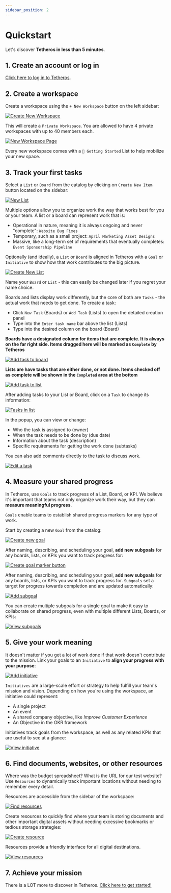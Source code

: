```yaml
---
sidebar_position: 2
---
```


# Quickstart

Let's discover **Tetheros in less than 5 minutes**.

## 1. Create an account or log in 
  
[Click here to log in to Tetheros](https://tetheros.com/login).  
  
## 2. Create a workspace 
  
Create a workspace using the `+ New Workspace` button on the left sidebar:  
  
[![Create New Workspace](./assets/v0120-create-new-workspace-1.png)](./assets/v0120-create-new-workspace-1.png)  
  
This will create a `Private Workspace`.  You are allowed to have 4 private workspaces with up to 40 members each.  
  
[![New Workspace Page](./assets/v0120-create-new-workspace-2.png)](./assets/v0120-create-new-workspace-2.png)  
  
Every new workspace comes with a `🐤 Getting Started` List to help mobilize your new space.
  
## 3. Track your first tasks
  
Select a `List` or `Board` from the catalog by clicking on `Create New Item` button located on the sidebar:
  
[![New List](./assets/v0120-create-new-item.png)](./assets/v0120-create-new-item.png)  
  
Multiple options allow you to organize work the way that works best for you or your team.  A list or a board can represent work that is:  
- Operational in nature, meaning it is always ongoing and never "complete": `Website Bug Fixes`  
- Temporary, such as a small project: `April Marketing Asset Designs`  
- Massive, like a long-term set of requirements that eventually completes: `Event Sponsorship Pipeline`  
  
Optionally (and ideally), a `List` or `Board` is aligned in Tetheros with a `Goal` or `Initiative` to show how that work contributes to the big picture.  
  
[![Create New List](./assets/v0120-create-new-item-2.png)](./assets/v0120-create-new-item-2.png)  
  
Name your `Board` or `List` - this can easily be changed later if you regret your name choice.  
  
Boards and lists display work differently, but the core of both are `Tasks` - the actual work that needs to get done.  To create a task:  
- Click `New Task` (Boards) or `Add Task` (Lists) to open the detailed creation panel  
- Type into the `Enter task name` bar above the list (Lists)  
- Type into the desired column on the board (Board)  
  
**Boards have a designated column for items that are complete.  It is always on the far right side.  Items dragged here will be marked as `Complete` by Tetheros**  
  
  
[![Add task to board](./assets/v0120-add-task-to-board.png)](./assets/v0120-add-task-to-board.png)  
  
**Lists are have tasks that are either done, or not done.  Items checked off as complete will be shown in the `Completed` area at the bottom**  
  
[![Add task to list](./assets/v0120-add-task-to-list.png)](./assets/v0120-add-task-to-list.png)  
  
After adding tasks to your List or Board, click on a `Task` to change its information:  
  
[![Tasks in list](./assets/v0120-task-in-list.png)](./assets/v0120-task-in-list.png)  
  
In the popup, you can view or change:  
- Who the task is assigned to (owner)   
- When the task needs to be done by (due date)  
- Information about the task (description)  
- Specific requirements for getting the work done (subtasks)  
  
You can also add comments directly to the task to discuss work.  
  
[![Edit a task](./assets/v0120-edit-task.png)](./assets/v0120-edit-task.png)  
  
## 4. Measure your shared progress 
In Tetheros, use `Goals` to track progress of a List, Board, or KPI.  We believe it's important that teams not only organize work their way, but they can **measure meaningful progress**.  
  
`Goals` enable teams to establish shared progress markers for any type of work.  
  
Start by creating a new `Goal` from the catalog:
  
[![Create new goal](./assets/v0120-create-new-goal-1.png)](./assets/v0120-create-new-goal-1.png)  
  
After naming, describing, and scheduling your goal, **add new subgoals** for any boards, lists, or KPIs you want to track progress for:  
  
[![Create goal marker button](./assets/v0120-goals-1.png)](./assets/v0120-goals-1.png)  
  
After naming, describing, and scheduling your goal, **add new subgoals** for any boards, lists, or KPIs you want to track progress for.  `Subgoals` set a target for progress towards completion and are updated automatically:  
    
[![Add subgoal](./assets/v0120-goals-2.png)](./assets/v0120-goals-2.png)  
  
You can create multiple subgoals for a single goal to make it easy to collaborate on shared progress, even with multiple different Lists, Boards, or KPIs:  
    
[![View subgoals](./assets/v0120-goals-3.png)](./assets/v0120-goals-3.png) 
  
## 5. Give your work meaning  
  
It doesn't matter if you get a lot of work done if that work doesn't contribute to the mission.  Link your goals to an `Initiative` to **align your progress with your purpose**:  
    
[![Add initiative](./assets/v0120-initiatives-1.png)](./assets/v0120-initiatives-1.png)  
  
`Initiatives` are a large-scale effort or strategy to help fulfill your team's mission and vision.  Depending on how you're using the workspace, an initiative could represent:  
- A single project  
- An event  
- A shared company objective, like *Improve Customer Experience*  
- An Objective in the OKR framework  
  
Initiatives track goals from the workspace, as well as any related KPIs that are useful to see at a glance:  
    
[![View initiative](./assets/v0120-initiatives-2.png)](./assets/v0120-initiatives-2.png)

## 6. Find documents, websites, or other resources  
  
Where was the budget spreadsheet?  What is the URL for our test website?  Use `Resources` to dynamically track important locations without needing to remember every detail.  
  
Resources are accessible from the sidebar of the workspace:  
    
[![Find resources](./assets/v0120-resources-1.png)](./assets/v0120-resources-1.png)  
  
Create resources to quickly find where your team is storing documents and other important digital assets without needing excessive bookmarks or tedious storage strategies:  
      
[![Create resource](./assets/v0120-resources-2.png)](./assets/v0120-resources-2.png)
  
Resources provide a friendly interface for all digital destinations.  
      
[![View resources](./assets/v0120-resources-3.png)](./assets/v0120-resources-3.png)

## 7. Achieve your mission  

There is a LOT more to discover in Tetheros.  [Click here to get started!](https://tetheros.com/register)